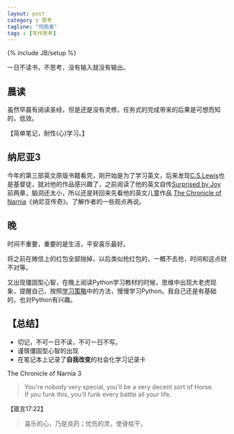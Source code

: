 ```yaml
---
layout: post
category : 思考
tagline: "悦跑者"
tags : [写作思考]
---
```

{% include JB/setup %}

一日不读书，不思考，没有输入就没有输出。

## 晨读

虽然早晨有阅读圣经，但是还是没有灵修，任务式的完成带来的后果是可想而知的，低效。

【简单笔记，耐性(心)学习。】

## 纳尼亚3

今年的第三部英文原版书籍看完，刚开始是为了学习英文，后来发现[C.S.Lewis](http://en.wikipedia.org/wiki/C._S._Lewis)也是基督徒，就对他的作品感兴趣了，之前阅读了他的英文自传[Surprised by Joy](http://en.wikipedia.org/wiki/Surprised_by_Joy)前两章，脑洞还太小，所以还是转回来先看他的英文儿童作品 [The Chronicle of Narnia](http://en.wikipedia.org/wiki/The_Chronicles_of_Narnia)《纳尼亚传奇》。了解作者的一些观点再说。

## 晚

时间不重要，重要的是生活，平安喜乐最好。

将之前在微信上的红包全部抛掉，以后类似抢红包的，一概不去抢，时间和这点财不对等。

又出现僵固型心智，在晚上阅读Python学习教材的时候，思维中出现大老虎现象，提醒自己，按照[学习策略](http://jeremiahzhang.github.io/%E5%BF%83%E6%99%BA/2015/02/15/%E5%AD%A6%E4%B9%A0%E7%AD%96%E7%95%A5/)中的方法，慢慢学习Python。我自己还是有基础的，也对Python有兴趣。

## 【总结】

* 切记，不可一日不读，不可一日不写。
* 谨慎僵固型心智的出现
* 在笔记本上记录了**自我改变**的社会化学习记录卡

The Chronicle of Narnia 3

> You're nobody very special, you'll be a very decent sort of Horse.  
> If you funk this, you'll funk every battle all your life.

【箴言17:22】

> 喜乐的心，乃是良药；忧伤的灵，使骨枯干。
